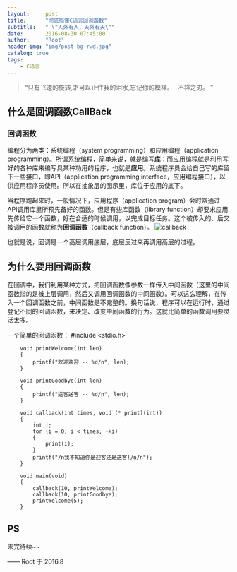 ```yaml
---
layout:     post
title:      "彻底搞懂C语言回调函数"
subtitle:   " \"人外有人，天外有天\""
date:       2016-08-30 07:45:00
author:     "Root"
header-img: "img/post-bg-rwd.jpg"
catalog: true
tags:
    - C语言
---
```


> “只有飞速的旋转,才可以止住我的泪水,忘记你的模样。 -不祥之刃。 ”


## 什么是回调函数CallBack

### 回调函数

编程分为两类：系统编程（system programming）和应用编程（application programming）。所谓系统编程，简单来说，就是编写**库**；而应用编程就是利用写好的各种库来编写具某种功用的程序，也就是**应用**。系统程序员会给自己写的库留下一些接口，即API（application programming interface，应用编程接口），以供应用程序员使用。所以在抽象层的图示里，库位于应用的底下。

当程序跑起来时，一般情况下，应用程序（application program）会时常通过API调用库里所预先备好的函数。但是有些库函数（library function）却要求应用先传给它一个函数，好在合适的时候调用，以完成目标任务。这个被传入的、后又被调用的函数就称为**回调函数**（callback function）。
![callback](https://pic1.zhimg.com/0ef3106510e2e1630eb49744362999f8_b.jpg)

也就是说，回调是一个高层调用底层，底层反过来再调用高层的过程。

## 为什么要用回调函数
在回调中，我们利用某种方式，把回调函数像参数一样传入中间函数（这里的中间函数指的是被上层调用，然后又调用回调函数的中间函数）。可以这么理解，在传入一个回调函数之前，中间函数是不完整的。换句话说，程序可以在运行时，通过登记不同的回调函数，来决定、改变中间函数的行为。这就比简单的函数调用要灵活太多。

一个简单的回调函数：
		#include <stdio.h>
 
		void printWelcome(int len)
		{
			printf("欢迎欢迎 -- %d/n", len);
		}
 		
		void printGoodbye(int len)
		{
			printf("送客送客 -- %d/n", len);
		}
 
 		void callback(int times, void (* print)(int))
 		{
 			int i;
       		for (i = 0; i < times; ++i)
       		{
            	print(i);
        	}
       		printf("/n我不知道你是迎客还是送客!/n/n");
		}
		
		void main(void)
		{
       		callback(10, printWelcome);
       		callback(10, printGoodbye);
       		printWelcome(5);
		}




## PS

未完待续~~


—— Root 于 2016.8


